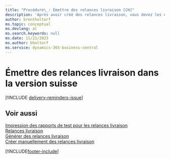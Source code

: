 ```yaml
---
title: "Procédure\_: Émettre des relances livraison [CH]"
description: 'Après avoir créé des relances livraison, vous devez les émettre et les imprimer afin de pouvoir les envoyer aux fournisseurs.'
author: brentholtorf
ms.topic: conceptual
ms.devlang: al
ms.search.keywords: null
ms.date: 11/21/2023
ms.author: bholtorf
ms.service: dynamics-365-business-central
---
```

# <a name="issue-delivery-reminders-in-the-swiss-version"></a>Émettre des relances livraison dans la version suisse

[!INCLUDE [delivery-reminders-issue](../includes/ATCHDE/delivery-reminders-issue.md)]

## <a name="see-also"></a>Voir aussi

[Impression des rapports de test pour les relances livraison](how-to-print-test-reports-for-delivery-reminders.md)  
[Relances livraison](delivery-reminders.md)  
[Générer des relances livraison](how-to-generate-delivery-reminders.md)  
[Créer manuellement des relances livraison](how-to-create-delivery-reminders-manually.md)  


[!INCLUDE[footer-include](../../includes/footer-banner.md)]
